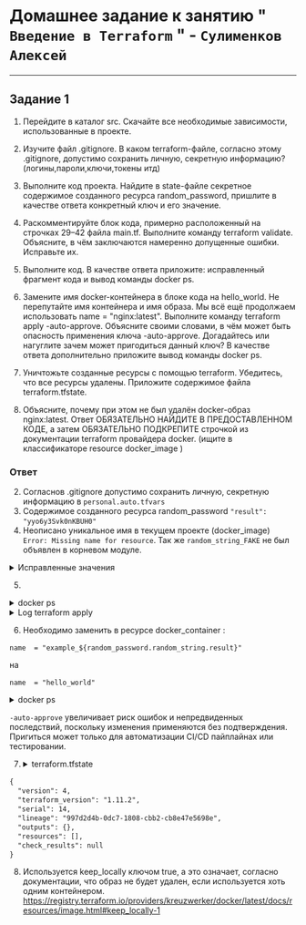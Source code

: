 # Домашнее задание к занятию " `Введение в Terraform` " - `Сулименков Алексей`

---

## Задание 1

1. Перейдите в каталог src. Скачайте все необходимые зависимости, использованные в проекте.
2. Изучите файл .gitignore. В каком terraform-файле, согласно этому .gitignore, допустимо сохранить личную, секретную информацию?(логины,пароли,ключи,токены итд)
3. Выполните код проекта. Найдите в state-файле секретное содержимое созданного ресурса random_password, пришлите в качестве ответа конкретный ключ и его значение.
4. Раскомментируйте блок кода, примерно расположенный на строчках 29–42 файла main.tf. Выполните команду terraform validate. Объясните, в чём заключаются намеренно допущенные ошибки. Исправьте их.
5. Выполните код. В качестве ответа приложите: исправленный фрагмент кода и вывод команды docker ps.
6. Замените имя docker-контейнера в блоке кода на hello_world. Не перепутайте имя контейнера и имя образа. Мы всё ещё продолжаем использовать name = "nginx:latest". Выполните команду terraform apply -auto-approve. Объясните своими словами, в чём может быть опасность применения ключа -auto-approve. Догадайтесь или нагуглите зачем может пригодиться данный ключ? В качестве ответа дополнительно приложите вывод команды docker ps.
7. Уничтожьте созданные ресурсы с помощью terraform. Убедитесь, что все ресурсы удалены. Приложите содержимое файла terraform.tfstate.

8. Объясните, почему при этом не был удалён docker-образ nginx:latest. Ответ ОБЯЗАТЕЛЬНО НАЙДИТЕ В ПРЕДОСТАВЛЕННОМ КОДЕ, а затем ОБЯЗАТЕЛЬНО ПОДКРЕПИТЕ строчкой из документации terraform провайдера docker. (ищите в классификаторе resource docker_image )

### Ответ

2. Согласнов .gitignore допустимо сохранить личную, секретную информацию в `personal.auto.tfvars`
3. Cодержимое созданного ресурса random_password `"result": "yyo6y3Svk0nKBUH0"`
4. Неописано уникальное имя в текущем проекте (docker_image) `Error: Missing name for resource`. Так же `random_string_FAKE` не был объявлен в корневом модуле.

<details> <summary>Исправленные значения</summary>

```bash

resource "docker_image" "nginx"{
  name         = "nginx:latest"
  keep_locally = true
}

resource "docker_container" "nginx" {
  image = docker_image.nginx.image_id
  name  = "example_${random_password.random_string.result}"

  ports {
    internal = 80
    external = 9090
  }
}

```

</details>

5.

<details> <summary>docker ps</summary>

![task1](https://github.com/biparasite/TER-HW01/blob/main/task_1.1.png "task1")

</details>

<details> <summary>Log terraform apply</summary>

```bash
random_password.random_string: Refreshing state... [id=none]

Terraform used the selected providers to generate the following execution plan. Resource actions are indicated with the following symbols:

- create

Terraform will perform the following actions:

\# docker_container.nginx will be created

- resource "docker_container" "nginx" {

  - attach = false
  - bridge = (known after apply)
  - command = (known after apply)
  - container_logs = (known after apply)
  - container_read_refresh_timeout_milliseconds = 15000
  - entrypoint = (known after apply)
  - env = (known after apply)
  - exit_code = (known after apply)
  - hostname = (known after apply)
  - id = (known after apply)
  - image = (known after apply)
  - init = (known after apply)
  - ipc_mode = (known after apply)
  - log_driver = (known after apply)
  - logs = false
  - must_run = true
  - name = (sensitive value)
  - network_data = (known after apply)
  - read_only = false
  - remove_volumes = true
  - restart = "no"
  - rm = false
  - runtime = (known after apply)
  - security_opts = (known after apply)
  - shm_size = (known after apply)
  - start = true
  - stdin_open = false
  - stop_signal = (known after apply)
  - stop_timeout = (known after apply)
  - tty = false
  - wait = false
  - wait_timeout = 60

  - healthcheck (known after apply)

  - labels (known after apply)

  - ports { + external = 9090 + internal = 80 + ip = "0.0.0.0" + protocol = "tcp"
    }
    }

\# docker_image.nginx will be created

- resource "docker_image" "nginx" {
  - id = (known after apply)
  - image_id = (known after apply)
  - keep_locally = true
  - name = "nginx:latest"
  - repo_digest = (known after apply)
    }

Plan: 2 to add, 0 to change, 0 to destroy.

Do you want to perform these actions?
Terraform will perform the actions described above.
Only 'yes' will be accepted to approve.

Enter a value: yes

docker_image.nginx: Creating...
docker_image.nginx: Still creating... [10s elapsed]
docker_image.nginx: Creation complete after 19s [id=sha256:1f94323bafb2ac98d25b664b8c48b884a8db9db3d9c98921b3b8ade588b2e676nginx:latest]
docker_container.nginx: Creating...
docker_container.nginx: Creation complete after 1s [id=0640c8e486e83fd938a22d843d102998385e3e6382a81448993d171ff19939c9]

Apply complete! Resources: 2 added, 0 changed, 0 destroyed.

```

</details>

6. Необходимо заменить в ресурсе docker_container :

```
name  = "example_${random_password.random_string.result}"
```

на

```
name  = "hello_world"
```

 <details> <summary>docker ps</summary>

![task1](https://github.com/biparasite/TER-HW01/blob/main/task_1.2.png "task1")

</details>

`-auto-approve` увеличивает риск ошибок и непредвиденных последствий, поскольку изменения применяются без подтверждения. Пригиться может только для автоматизации CI/CD пайплайнах или тестировании.

7.  <details> <summary>terraform.tfstate</summary>

```
{
  "version": 4,
  "terraform_version": "1.11.2",
  "serial": 14,
  "lineage": "997d2d4b-0dc7-1808-cbb2-cb8e47e5698e",
  "outputs": {},
  "resources": [],
  "check_results": null
}
```

</details>

8.  Используется keep_locally ключом true, а это означает, согласно документации, что образ не будет удален, если используется хоть одним контейнером. https://registry.terraform.io/providers/kreuzwerker/docker/latest/docs/resources/image.html#keep_locally-1
